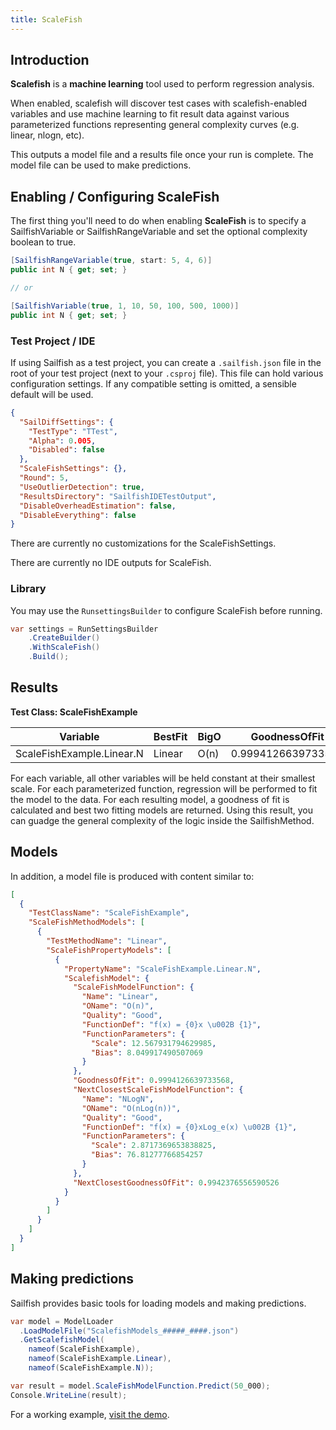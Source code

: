 ```yaml
---
title: ScaleFish
---
```


## Introduction

**Scalefish** is a **machine learning** tool used to perform regression analysis.

When enabled, scalefish will discover test cases with scalefish-enabled variables and use machine learning to fit result data against various parameterized functions representing general complexity curves (e.g. linear, nlogn, etc).

This outputs a model file and a results file once your run is complete. The model file can be used to make predictions.

## Enabling / Configuring ScaleFish

The first thing you'll need to do when enabling **ScaleFish** is to specify a SailfishVariable or SailfishRangeVariable and set the optional complexity boolean to true.

```csharp
[SailfishRangeVariable(true, start: 5, 4, 6)]
public int N { get; set; }

// or

[SailfishVariable(true, 1, 10, 50, 100, 500, 1000)]
public int N { get; set; }

```

### Test Project / IDE

If using Sailfish as a test project, you can create a `.sailfish.json` file in the root of your test project (next to your `.csproj` file). This file can hold various configuration settings. If any compatible setting is omitted, a sensible default will be used.

```json
{
  "SailDiffSettings": {
    "TestType": "TTest",
    "Alpha": 0.005,
    "Disabled": false
  },
  "ScaleFishSettings": {},
  "Round": 5,
  "UseOutlierDetection": true,
  "ResultsDirectory": "SailfishIDETestOutput",
  "DisableOverheadEstimation": false,
  "DisableEverything": false
}
```

There are currently no customizations for the ScaleFishSettings.

There are currently no IDE outputs for ScaleFish.

### Library

You may use the `RunsettingsBuilder` to configure ScaleFish before running.

```csharp
var settings = RunSettingsBuilder
    .CreateBuilder()
    .WithScaleFish()
    .Build();
```

## Results

**Test Class: ScaleFishExample**

| Variable                  | BestFit | BigO | GoodnessOfFit      | NextBest | NextBigO   | NextBestGoodnessOfFit |
| ------------------------- | ------- | ---- | ------------------ | -------- | ---------- | --------------------- |
| ScaleFishExample.Linear.N | Linear  | O(n) | 0.9994126639733568 | NLogN    | O(nLog(n)) | 0.9942376556590526    |

For each variable, all other variables will be held constant at their smallest scale. For each parameterized function, regression will be performed to fit the model to the data. For each resulting model, a goodness of fit is calculated and best two fitting models are returned. Using this result, you can guadge the general complexity of the logic inside the SailfishMethod.

## Models

In addition, a model file is produced with content similar to:

```json
[
  {
    "TestClassName": "ScaleFishExample",
    "ScaleFishMethodModels": [
      {
        "TestMethodName": "Linear",
        "ScaleFishPropertyModels": [
          {
            "PropertyName": "ScaleFishExample.Linear.N",
            "ScalefishModel": {
              "ScaleFishModelFunction": {
                "Name": "Linear",
                "OName": "O(n)",
                "Quality": "Good",
                "FunctionDef": "f(x) = {0}x \u002B {1}",
                "FunctionParameters": {
                  "Scale": 12.567931794629985,
                  "Bias": 8.049917490507069
                }
              },
              "GoodnessOfFit": 0.9994126639733568,
              "NextClosestScaleFishModelFunction": {
                "Name": "NLogN",
                "OName": "O(nLog(n))",
                "Quality": "Good",
                "FunctionDef": "f(x) = {0}xLog_e(x) \u002B {1}",
                "FunctionParameters": {
                  "Scale": 2.8717369653838825,
                  "Bias": 76.81277766854257
                }
              },
              "NextClosestGoodnessOfFit": 0.9942376556590526
            }
          }
        ]
      }
    ]
  }
]
```

## Making predictions

Sailfish provides basic tools for loading models and making predictions.

```csharp
var model = ModelLoader
  .LoadModelFile("ScalefishModels_#####_####.json")
  .GetScalefishModel(
    nameof(ScaleFishExample),
    nameof(ScaleFishExample.Linear),
    nameof(ScaleFishExample.N));

var result = model.ScaleFishModelFunction.Predict(50_000);
Console.WriteLine(result);
```

For a working example, [visit the demo](https://github.com/paulegradie/Sailfish/blob/main/source/ModelPredictions/Program.cs).
